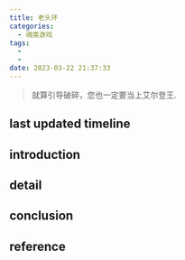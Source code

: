 ```yaml
---
title: 老头环
categories:
  - 魂类游戏
tags:
  - 
  - 
date: 2023-03-22 21:37:33
---
```



>就算引导破碎，您也一定要当上艾尔登王.


## last updated timeline


## introduction


## detail


## conclusion


## reference
